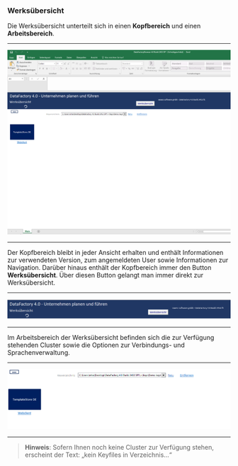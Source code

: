 ### Werksübersicht

Die Werksübersicht unterteilt sich in einen **Kopfbereich** und einen **Arbeitsbereich**.

---
![](/Bilder/Werk/Werk3.PNG)

---

Der Kopfbereich bleibt in jeder Ansicht erhalten und enthält Informationen zur verwendeten Version, zum angemeldeten User sowie Informationen zur Navigation. Darüber hinaus enthält der Kopfbereich immer den Button **Werksübersicht**. Über diesen Button gelangt man immer direkt zur Werksübersicht.  

---
![](/Bilder/Werk/Werk4.PNG)

---

Im Arbeitsbereich der Werksübersicht befinden sich die zur Verfügung stehenden Cluster sowie die Optionen zur Verbindungs- und Sprachenverwaltung.    

---
![](/Bilder/Werk/Werk5.PNG)

---


>**Hinweis**: Sofern Ihnen noch keine Cluster zur Verfügung stehen, erscheint der Text: „kein Keyfiles in Verzeichnis…“ 

